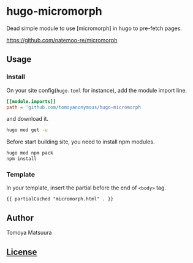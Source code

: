 # hugo-micromorph

Dead simple module to use [micromorph] in hugo to pre-fetch pages.

https://github.com/natemoo-re/micromorph

## Usage

### Install

On your site config(`hugo.toml` for instance), add the module import line.

```toml
[[module.imports]]
path = 'github.com/tomoyanonymous/hugo-micromorph
```

and download it.

```sh
hugo mod get -u
```

Before start building site, you need to install npm modules.

```sh
hugo mod npm pack
npm install
```

### Template

In your template, insert the partial before the end of `<body>` tag.

```
{{ partialCached "micromorph.html" . }}
```


## Author

Tomoya Matsuura

## [License](./LICENSE)